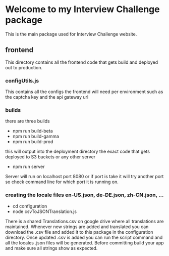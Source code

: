 
# Welcome to my Interview Challenge package

This is the main package used for Interview Challenge website.

## frontend

This directory contains all the frontend code that gets build and deployed out to production. 

### configUtils.js 

This contains all the configs the frontend will need per environment such as the captcha key and the api gateway url 

### builds 

there are three builds 

- npm run build-beta
- npm run build-gamma
- npm run build-prod

this will output into the deployment directory the exact code that gets deployed to S3 buckets or any other server

- npm run server 

Server will run on localhost port 8080 or if port is take it will try another port so check command line for which port it is running on. 

### creating the locale files en-US.json, de-DE.json, zh-CN.json, ... 

- cd configuration 
- node csvToJSONTranslation.js 

There is a shared Translations.csv on google drive where all translations are maintained. Whenever new strings are added and translated you can download the .csv file and added it to this package in the configuration directory. Once updated .csv is added you can run the script command and all the locales .json files will be generated. Before committing build your app and make sure all strings show as expected. 